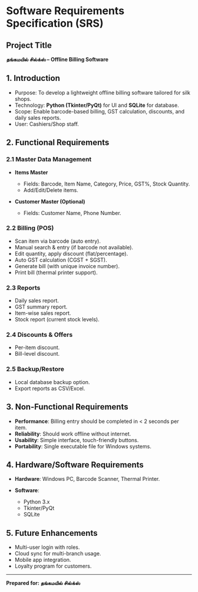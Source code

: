 # Software Requirements Specification (SRS)

## Project Title

**தங்கமயில் சில்க்ஸ் – Offline Billing Software**

## 1. Introduction

* Purpose: To develop a lightweight offline billing software tailored for silk shops.
* Technology: **Python (Tkinter/PyQt)** for UI and **SQLite** for database.
* Scope: Enable barcode-based billing, GST calculation, discounts, and daily sales reports.
* User: Cashiers/Shop staff.

## 2. Functional Requirements

### 2.1 Master Data Management

* **Items Master**

  * Fields: Barcode, Item Name, Category, Price, GST%, Stock Quantity.
  * Add/Edit/Delete items.
* **Customer Master (Optional)**

  * Fields: Customer Name, Phone Number.

### 2.2 Billing (POS)

* Scan item via barcode (auto entry).
* Manual search & entry (if barcode not available).
* Edit quantity, apply discount (flat/percentage).
* Auto GST calculation (CGST + SGST).
* Generate bill (with unique invoice number).
* Print bill (thermal printer support).

### 2.3 Reports

* Daily sales report.
* GST summary report.
* Item-wise sales report.
* Stock report (current stock levels).

### 2.4 Discounts & Offers

* Per-item discount.
* Bill-level discount.

### 2.5 Backup/Restore

* Local database backup option.
* Export reports as CSV/Excel.

## 3. Non-Functional Requirements

* **Performance**: Billing entry should be completed in < 2 seconds per item.
* **Reliability**: Should work offline without internet.
* **Usability**: Simple interface, touch-friendly buttons.
* **Portability**: Single executable file for Windows systems.

## 4. Hardware/Software Requirements

* **Hardware**: Windows PC, Barcode Scanner, Thermal Printer.
* **Software**:

  * Python 3.x
  * Tkinter/PyQt
  * SQLite

## 5. Future Enhancements

* Multi-user login with roles.
* Cloud sync for multi-branch usage.
* Mobile app integration.
* Loyalty program for customers.

---

**Prepared for: தங்கமயில் சில்க்ஸ்**
